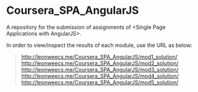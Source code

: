# Coursera_SPA_AngularJS
A repository for the submission of assignments of &lt;Single Page Applications with AngularJS>.

In order to view/inspect the results of each module, use the URL as below:

>http://leonweecs.me/Coursera_SPA_AngularJS/mod1_solution/
>http://leonweecs.me/Coursera_SPA_AngularJS/mod2_solution/
>http://leonweecs.me/Coursera_SPA_AngularJS/mod3_solution/
>http://leonweecs.me/Coursera_SPA_AngularJS/mod4_solution/
>http://leonweecs.me/Coursera_SPA_AngularJS/mod5_solution/
